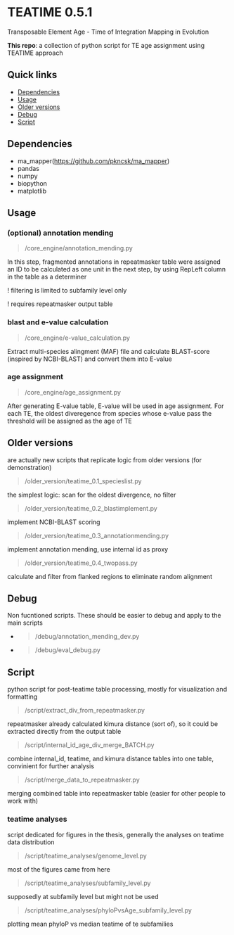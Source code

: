 # TEATIME 0.5.1
Transposable Element Age - Time of Integration Mapping in Evolution

**This repo**: a collection of python script for TE age assignment using TEATIME approach

## Quick links
- [Dependencies](#dependencies)
- [Usage](#usage)
- [Older versions](#older-versions)
- [Debug](#debug)
- [Script](#script)
## Dependencies
- ma_mapper(https://github.com/pkncsk/ma_mapper)
- pandas
- numpy
- biopython
- matplotlib

## Usage 

### (optional) annotation mending  
>/core_engine/annotation_mending.py

In this step, fragmented annotations in repeatmasker table were assigned an ID to be calculated as one unit in the next step, by using RepLeft column in the table as a determiner

! filtering is limited to subfamily level only

! requires repeatmasker output table

### blast and e-value calculation
>/core_engine/e-value_calculation.py

Extract multi-species alingment (MAF) file and calculate BLAST-score (inspired by NCBI-BLAST) and convert them into E-value

### age assignment
>/core_engine/age_assignment.py

After generating E-value table, E-value will be used in age assignment. For each TE, the oldest diveregence from species whose e-value pass the threshold will be assigned as the age of TE

## Older versions
are actually new scripts that replicate logic from older versions (for demonstration)

>/older_version/teatime_0.1_specieslist.py

the simplest logic: scan for the oldest divergence, no filter

>/older_version/teatime_0.2_blastimplement.py

implement NCBI-BLAST scoring

>/older_version/teatime_0.3_annotationmending.py

implement annotation mending, use internal id as proxy

>/older_version/teatime_0.4_twopass.py

calculate and filter from flanked regions to eliminate random alignment

## Debug
Non fucntioned scripts. These should be easier to debug and apply to the main scripts

- >/debug/annotation_mending_dev.py
- >/debug/eval_debug.py

## Script
python script for post-teatime table processing, mostly for visualization and formatting

>/script/extract_div_from_repeatmasker.py

repeatmasker already calculated kimura distance (sort of), so it could be extracted directly from the output table

>/script/internal_id_age_div_merge_BATCH.py

combine internal_id, teatime, and kimura distance tables into one table, convinient for further analysis

>/script/merge_data_to_repeatmasker.py

merging combined table into repeatmasker table (easier for other people to work with)

### teatime analyses
script dedicated for figures in the thesis, generally the analyses on teatime data distribution

>/script/teatime_analyses/genome_level.py

most of the figures came from here

>/script/teatime_analyses/subfamily_level.py

supposedly at subfamily level but might not be used 

>/script/teatime_analyses/phyloPvsAge_subfamily_level.py

plotting mean phyloP vs median teatime of te subfamilies